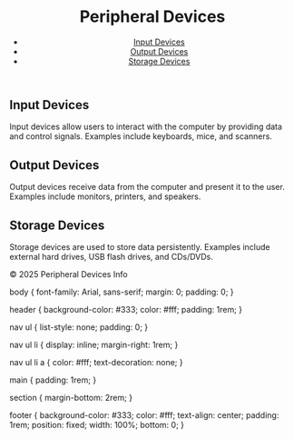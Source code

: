 <!DOCTYPE html>
<html lang="en">
<head>
    <meta charset="UTF-8">
    <meta name="viewport" content="width=device-width, initial-scale=1.0">
    <title>Peripheral Devices</title>
    <link rel="stylesheet" href="styles.css">
</head>
<body>
    <header>
        <h1>Peripheral Devices</h1>
        <nav>
            <ul>
                <li><a href="#input-devices">Input Devices</a></li>
                <li><a href="#output-devices">Output Devices</a></li>
                <li><a href="#storage-devices">Storage Devices</a></li>
            </ul>
        </nav>
    </header>
    <main>
        <section id="input-devices">
            <h2>Input Devices</h2>
            <p>Input devices allow users to interact with the computer by providing data and control signals. Examples include keyboards, mice, and scanners.</p>
        </section>
        <section id="output-devices">
            <h2>Output Devices</h2>
            <p>Output devices receive data from the computer and present it to the user. Examples include monitors, printers, and speakers.</p>
        </section>
        <section id="storage-devices">
            <h2>Storage Devices</h2>
            <p>Storage devices are used to store data persistently. Examples include external hard drives, USB flash drives, and CDs/DVDs.</p>
        </section>
    </main>
    <footer>
        <p>&copy; 2025 Peripheral Devices Info</p>
    </footer>
</body>
</html>
body {
    font-family: Arial, sans-serif;
    margin: 0;
    padding: 0;
}

header {
    background-color: #333;
    color: #fff;
    padding: 1rem;
}

nav ul {
    list-style: none;
    padding: 0;
}

nav ul li {
    display: inline;
    margin-right: 1rem;
}

nav ul li a {
    color: #fff;
    text-decoration: none;
}

main {
    padding: 1rem;
}

section {
    margin-bottom: 2rem;
}

footer {
    background-color: #333;
    color: #fff;
    text-align: center;
    padding: 1rem;
    position: fixed;
    width: 100%;
    bottom: 0;
}
